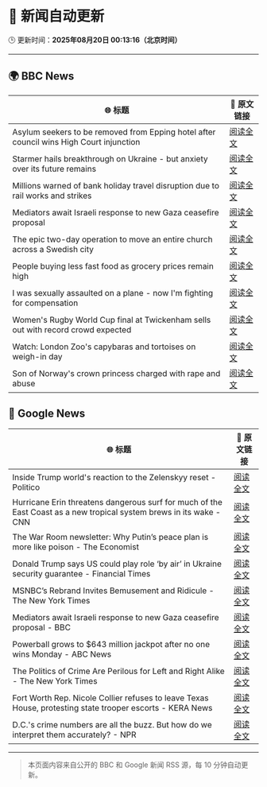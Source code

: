 # 🧠 新闻自动更新

🕒 更新时间：**2025年08月20日 00:13:16（北京时间）**

---

## 🌍 BBC News

| 🌐 标题 | 🔗 原文链接 |
|--------|-------------|
| Asylum seekers to be removed from Epping hotel after council wins High Court injunction | [阅读全文](https://www.bbc.com/news/articles/cy98gdnrl7lo?at_medium=RSS&at_campaign=rss) |
| Starmer hails breakthrough on Ukraine - but anxiety over its future remains | [阅读全文](https://www.bbc.com/news/articles/cr5rl6y04z0o?at_medium=RSS&at_campaign=rss) |
| Millions warned of bank holiday travel disruption due to rail works and strikes | [阅读全文](https://www.bbc.com/news/articles/c5y26gg371jo?at_medium=RSS&at_campaign=rss) |
| Mediators await Israeli response to new Gaza ceasefire proposal | [阅读全文](https://www.bbc.com/news/articles/cjeynvp409vo?at_medium=RSS&at_campaign=rss) |
| The epic two-day operation to move an entire church across a Swedish city | [阅读全文](https://www.bbc.com/news/articles/cde3xp4xlw9o?at_medium=RSS&at_campaign=rss) |
| People buying less fast food as grocery prices remain high | [阅读全文](https://www.bbc.com/news/articles/c5y042g11yvo?at_medium=RSS&at_campaign=rss) |
| I was sexually assaulted on a plane - now I'm fighting for compensation | [阅读全文](https://www.bbc.com/news/articles/cly6g2j67rko?at_medium=RSS&at_campaign=rss) |
| Women's Rugby World Cup final at Twickenham sells out with record crowd expected | [阅读全文](https://www.bbc.com/sport/rugby-union/articles/cwy597y87dxo?at_medium=RSS&at_campaign=rss) |
| Watch: London Zoo's capybaras and tortoises on weigh-in day | [阅读全文](https://www.bbc.com/news/videos/c6267d6ng02o?at_medium=RSS&at_campaign=rss) |
| Son of Norway's crown princess charged with rape and abuse | [阅读全文](https://www.bbc.com/news/articles/cvg3ke05355o?at_medium=RSS&at_campaign=rss) |

## 📰 Google News

| 🌐 标题 | 🔗 原文链接 |
|--------|-------------|
| Inside Trump world's reaction to the Zelenskyy reset - Politico | [阅读全文](https://news.google.com/rss/articles/CBMirAFBVV95cUxPelJ2a3JpNTJTR1dFOVh3VFpfTk5lcXVfMl91YTZFTTNlcHRrRDVfckNBSzNWNVh1T3YtZE1BUFZLM0FOOUR6eFZpT1hEWVdxRG1JWU5lVE1kMFBZcTlaTVhjQlBTTTRqTlMyRTlkSnpLVVQyQ3prRnZNbTU3SmFuc04wTEdVb1JuQzc4ZGFCOGNvb00yWlNISDZZZ3hiaWRhVkRMQWM1N3BTVWgt?oc=5) |
| Hurricane Erin threatens dangerous surf for much of the East Coast as a new tropical system brews in its wake - CNN | [阅读全文](https://news.google.com/rss/articles/CBMilAFBVV95cUxQclVhZUFVV2tXdUl6ZFVjRUN6aVg0YUFEWU0tNkhablFvWWR1aEpZYUJWWjY5dDBGdXBaVmkwMG5kSFhYdklyTlBxMEdHSFlCRjZCY0wxTFlVN3lNUk05dVlCY0lEUUg0Ym1QN1RuTEhCQ2ZDQjcwY0M0TFRqb3lqeERuOTBTUTQ1b0JYTnhiakdKeVpD0gGaAUFVX3lxTE1qZGx5bDdnVnZzX2IxYkVQNFdLY01GN29kT0FkNThQUFBndmhxMjZVeExMMURHMkhka2FVLWg3WmRackFHTnp6ampSZjdBZjIzZmhrQ1VVcG16M2Q5RmtfWlpRSWhTOVZaLTFQR0xFZGh1TkxuZzRQNTJNWERINm9YZFlPNklBaGhZZlhfa1BEVnlGYjBxa0I3MXc?oc=5) |
| The War Room newsletter: Why Putin’s peace plan is more like poison - The Economist | [阅读全文](https://news.google.com/rss/articles/CBMirgFBVV95cUxQdVNKcTFqQ3VOUnFYZHhKczVUSmNlQmlZNHRnSWY2Wjk1R1B2ZWNTMjZRSDV2ZFFpV2VneTYwcTY1bzJJOXRGY2Zqb0ZLd2N2R3NUeVNZeWJ5cXFzdlBMMjZQRnIxYVRvODlrVC1RV0dDRkxxZ3lDenltTE95TllrSGF3b0ZrUXVRMzFPM3hxOXhLWmFSbjlvdFNGblFKRFd5QkNHRFZXYXk1XzdsUmc?oc=5) |
| Donald Trump says US could play role ‘by air’ in Ukraine security guarantee - Financial Times | [阅读全文](https://news.google.com/rss/articles/CBMicEFVX3lxTE1IaHhlaFFGSDI5WUdyZlZ2b0pteldqS20zamlmMlFYODdDVVpsM2RzU0htLXZsc0JLX2x2b1hOLWVXQWhOSjJ3SzEyQnVzT1B2ekhxdUpwTUszdUs0NjFQbTVVTDNPNHU0WEk4SGtrNjY?oc=5) |
| MSNBC’s Rebrand Invites Bemusement and Ridicule - The New York Times | [阅读全文](https://news.google.com/rss/articles/CBMifEFVX3lxTFBfRXgwUXRGVG5Tb2FwMG45VGV4UlVCRnF1WXBJQVB0QnJQb0xvaXdMTHBTYktBVHdtTkZ4ZTBER3JpUzlsSzFUUUJXWENhMnRXOWxMOFJuLTB0OHRSX0J6NjZUVzZwUGF6aHNIajN1Uk5TdEp5cEZQckF3TF8?oc=5) |
| Mediators await Israeli response to new Gaza ceasefire proposal - BBC | [阅读全文](https://news.google.com/rss/articles/CBMiWkFVX3lxTE5iZXI0WU55Z29vM2FfRkJZZ3BZY1Y4a19DMWg0RXMxc2RwUzFEclpjWjNoX2d5MlQ1dUNLNlJaLXdKcmdsQTR2UmVfNjZuVmJTazN5M2xTMi11QdIBX0FVX3lxTFA3c3JwQmdGSE54QUlRdnVrMWFyN1NqalluVHRIN0VfYVZ1RERQWTJxSWVuNEE3YmUybTVJUW9Qc3JqTEVIUHZpeFJ2T1JmTDE5TFRzcEQ4T3o1MGtmSm5n?oc=5) |
| Powerball grows to $643 million jackpot after no one wins Monday - ABC News | [阅读全文](https://news.google.com/rss/articles/CBMinwFBVV95cUxOcFR1MloxUlA2dFBKY1pSSDFXU3JKb2ZBY01UdmQ1RFoxcUdqX0kwYl9TeVdidUFrbnlkVmMtZkFPNHRXcnRpbkdZVDE0UXhhMk1LQ0RRTkFYNlY4VzNKcFl2WEQ4NmIxdV9WY3V6bU5mV0Z0T0hfb29UcHlQd09mV0JkUVlMYU1PLThMcVp2S2VKQ0F3Slk3azRlQ2dtZ3fSAaQBQVVfeXFMT1dodm9HRFR0cUNtUVZsWWE2ckt4ekFpNFkzTEVfN0Z3bXdLM0xIc2ctY09aaW5qMGk0bGJGVldfUTRDaFFTVjdZUjBjZ3NzN0FZVmdzcTJKRzRtb3QxaWd1Y09keWNNdmhqSHQyVHRHYzBKc081Tm05aDJQUERNaWZTNlNibFhCUjBzRlRDT3hEblNidVpGWWQxcjVzUGhJcnhuZjM?oc=5) |
| The Politics of Crime Are Perilous for Left and Right Alike - The New York Times | [阅读全文](https://news.google.com/rss/articles/CBMimAFBVV95cUxON1hkYXVHVW15RGpPMmZNT1hMU0NnLUwwam8zeGdSbWJKVjFKT0p6ZGFIRHM4OWo3Ym5kcWs3SHVjREV6VWtvUDFQRmVXbVp0eWZQZkZPeE9seWg3eFk3bGswWWJ0d2tUOWhVOTF4VlNnZFl1eFFpLWdQNnlpNjBOamhBV1g4UHR5UmpqVVhWWFRzWFJLNmZJSw?oc=5) |
| Fort Worth Rep. Nicole Collier refuses to leave Texas House, protesting state trooper escorts - KERA News | [阅读全文](https://news.google.com/rss/articles/CBMi1AFBVV95cUxNQmVxYlpLeWEwSTZzZnJaNDVueHFpV2V1Yy1rT3AxN0NkcDRtVkp6aG9UbXNlZmtYMHRKLXlWeXIwUlNiZzUxakhqaVZ4OW9BZElVdjhsRExJTlZONmk2bjhqbDFrQmZVWmR4THRWdGpuQXEtVlBxOHNUZG02QnhtZ0oxNzRqZG15R1NlUFFsQnZJUkpLTzBoQ1NXMUM1R1RFVXJDbzc1aTBRSTFUcHprZjVLQW9KME8zSjF1ek5taEd3ZWFSSDdoeU9XenUyR1UtQk9RYg?oc=5) |
| D.C.'s crime numbers are all the buzz. But how do we interpret them accurately? - NPR | [阅读全文](https://news.google.com/rss/articles/CBMieEFVX3lxTE13cHhqelAwVHFmOTRldlplZGx5b0plQWk4LThXN0hKR09SY1NINFNMajVOVWNiT3Z6R0JNYlY1dDVSQ3hJOUxUcFFKT3c5V2xlWFdSNkU4NHZVbDEtcWlKNVkwSmdFV3pTMGxWWUpZYTRuNEczTmpWVQ?oc=5) |

---
> 本页面内容来自公开的 BBC 和 Google 新闻 RSS 源，每 10 分钟自动更新。